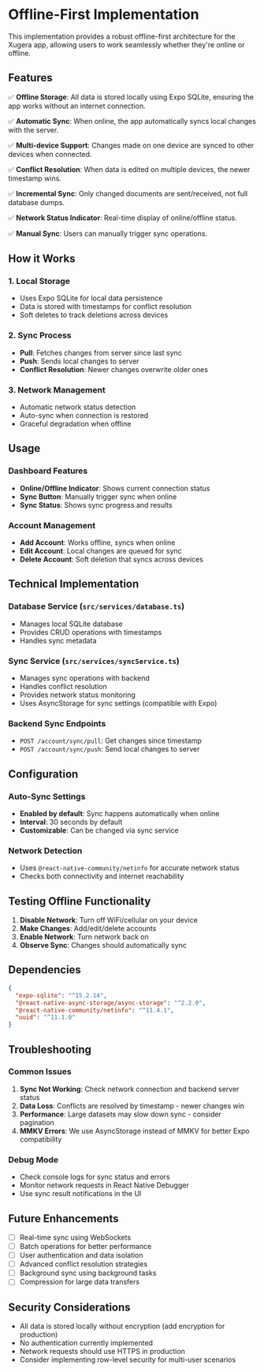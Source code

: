 # Offline-First Implementation

This implementation provides a robust offline-first architecture for the Xugera app, allowing users to work seamlessly whether they're online or offline.

## Features

✅ **Offline Storage**: All data is stored locally using Expo SQLite, ensuring the app works without an internet connection.

✅ **Automatic Sync**: When online, the app automatically syncs local changes with the server.

✅ **Multi-device Support**: Changes made on one device are synced to other devices when connected.

✅ **Conflict Resolution**: When data is edited on multiple devices, the newer timestamp wins.

✅ **Incremental Sync**: Only changed documents are sent/received, not full database dumps.

✅ **Network Status Indicator**: Real-time display of online/offline status.

✅ **Manual Sync**: Users can manually trigger sync operations.

## How it Works

### 1. Local Storage
- Uses Expo SQLite for local data persistence
- Data is stored with timestamps for conflict resolution
- Soft deletes to track deletions across devices

### 2. Sync Process
- **Pull**: Fetches changes from server since last sync
- **Push**: Sends local changes to server
- **Conflict Resolution**: Newer changes overwrite older ones

### 3. Network Management
- Automatic network status detection
- Auto-sync when connection is restored
- Graceful degradation when offline

## Usage

### Dashboard Features
- **Online/Offline Indicator**: Shows current connection status
- **Sync Button**: Manually trigger sync when online
- **Sync Status**: Shows sync progress and results

### Account Management
- **Add Account**: Works offline, syncs when online
- **Edit Account**: Local changes are queued for sync
- **Delete Account**: Soft deletion that syncs across devices

## Technical Implementation

### Database Service (`src/services/database.ts`)
- Manages local SQLite database
- Provides CRUD operations with timestamps
- Handles sync metadata

### Sync Service (`src/services/syncService.ts`)
- Manages sync operations with backend
- Handles conflict resolution
- Provides network status monitoring
- Uses AsyncStorage for sync settings (compatible with Expo)

### Backend Sync Endpoints
- `POST /account/sync/pull`: Get changes since timestamp
- `POST /account/sync/push`: Send local changes to server

## Configuration

### Auto-Sync Settings
- **Enabled by default**: Sync happens automatically when online
- **Interval**: 30 seconds by default
- **Customizable**: Can be changed via sync service

### Network Detection
- Uses `@react-native-community/netinfo` for accurate network status
- Checks both connectivity and internet reachability

## Testing Offline Functionality

1. **Disable Network**: Turn off WiFi/cellular on your device
2. **Make Changes**: Add/edit/delete accounts
3. **Enable Network**: Turn network back on
4. **Observe Sync**: Changes should automatically sync

## Dependencies

```json
{
  "expo-sqlite": "^15.2.14",
  "@react-native-async-storage/async-storage": "^2.2.0",
  "@react-native-community/netinfo": "^11.4.1",
  "uuid": "^11.1.0"
}
```

## Troubleshooting

### Common Issues

1. **Sync Not Working**: Check network connection and backend server status
2. **Data Loss**: Conflicts are resolved by timestamp - newer changes win
3. **Performance**: Large datasets may slow down sync - consider pagination
4. **MMKV Errors**: We use AsyncStorage instead of MMKV for better Expo compatibility

### Debug Mode
- Check console logs for sync status and errors
- Monitor network requests in React Native Debugger
- Use sync result notifications in the UI

## Future Enhancements

- [ ] Real-time sync using WebSockets
- [ ] Batch operations for better performance
- [ ] User authentication and data isolation
- [ ] Advanced conflict resolution strategies
- [ ] Background sync using background tasks
- [ ] Compression for large data transfers

## Security Considerations

- All data is stored locally without encryption (add encryption for production)
- No authentication currently implemented
- Network requests should use HTTPS in production
- Consider implementing row-level security for multi-user scenarios 